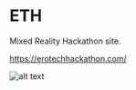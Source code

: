 # ETH

Mixed Reality Hackathon site. 

https://erotechhackathon.com/  

![alt text](https://cdn.glitch.com/60aaf504-3fa6-4fdb-a12f-e1ba5746ee8c%2FScreen%20Shot%202019-04-29%20at%208.39.21%20PM.png?1556595629069)
